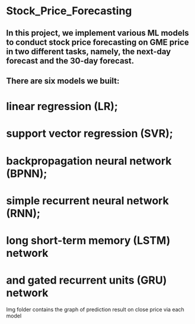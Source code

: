 # Stock_Price_Forecasting
## In this project, we implement various ML models to conduct stock price forecasting on GME price in two different tasks, namely, the next-day forecast and the 30-day forecast. 
## There are six models we built:
# linear regression (LR);
# support vector regression (SVR);
# backpropagation neural network (BPNN);
# simple recurrent neural network (RNN);
# long short-term memory (LSTM) network
# and gated recurrent units (GRU) network
Img folder contains the graph of prediction result on close price via each model
